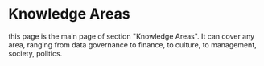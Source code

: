 # Knowledge Areas
this page is the main page of section "Knowledge Areas". 
It can cover any area, ranging from data governance to finance, to culture, to management, society, politics. 